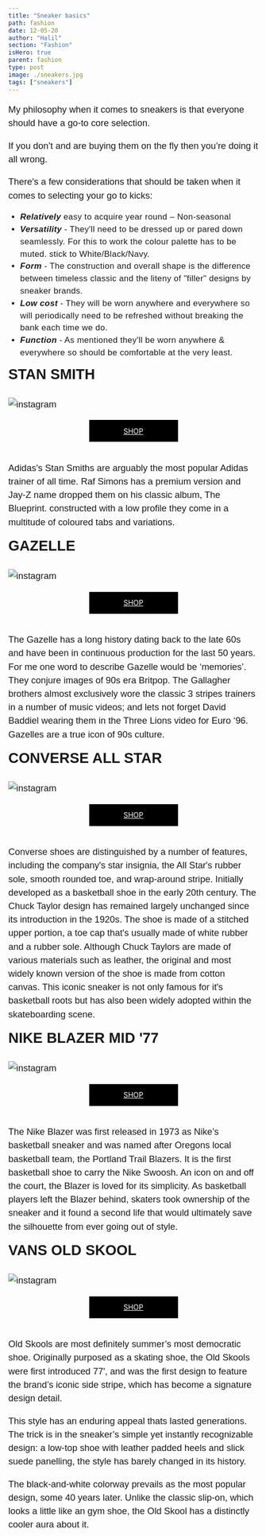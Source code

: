 ```yaml
---
title: "Sneaker basics"
path: fashion
date: 12-05-20
author: "Halil"
section: "Fashion"
isHero: true
parent: fashion
type: post
image: ./sneakers.jpg
tags: ["sneakers"]
---
```


<style>

@import url('https://fonts.googleapis.com/css2?family=Marck+Script&display=swap');
@import url('https://fonts.googleapis.com/css2?family=Lato:ital,wght@0,400;0,700;1,400;1,700&display=swap');
@import url('https://fonts.googleapis.com/css2?family=Changa&display=swap');

.container {
    display: flex;
}

.button {
    display: flex;
    justify-content: center;
    align-items: center;
    padding: 2px;
    color: white;
    margin: 0px auto 20px auto;
    width: 175px;
    height: 40px;
    background-color: black;
    text-transform: uppercase;
    font-size: 0.9rem;
}

div > .gatsby-resp-iframe-wrapper {
    width: 90%;
    padding-bottom: 155% !important;
    margin: 0 auto;
    border: 1px solid #ccc;
}

iframe {
    height: 100% !important;
}

p {
    font-size: 0.9rem;
    line-height: 1.85rem;
    font-family: 'Lato', sans-serif;
}

ul > li {
    font-size: 0.9rem;
    line-height: 1.45rem;
    letter-spacing: 0.025rem;
    font-family: 'Lato', sans-serif;
}

h4 {
    font-family: Arial, Helvetica, sans-serif;
    font-size: 1.4rem;
    letter-spacing: 0.005rem;
    color: #000000
    padding: 0;
    margin: 10px 0 30px 0;
}

@media (min-width: 768px) {

    div > .gatsby-resp-iframe-wrapper {
        width: 55%;
        padding-bottom: 90% !important;
        margin: 0 auto;
    }

    iframe {
        height: 100% !important;
    }

    p {

        font-size: 1.15rem;
        line-height: 1.7rem;
        font-family: 'Nunito', sans-serif;sans-serif;
    }

    ul > li {
        font-size: 1.05rem;
        line-height: 1.55rem;
        font-family: 'Nunito', sans-serif;sans-serif;
    }

    h4 {
        font-size: 1.8rem;
    }
}

@media (min-width: 1024px) {

    div > .gatsby-resp-iframe-wrapper {
        width: 55%;
        padding-bottom: 85% !important;
        margin: 0 auto;
    }

    iframe {
        height: 100% !important;
    }

    p {
        font-size: 1.15rem;
        line-height: 1.7rem;
        font-family: 'Nunito', sans-serif;sans-serif;
    }

    ul > li {
        font-size: 1.05rem;
        line-height: 1.55rem;
        font-family: 'Nunito', sans-serif;sans-serif;
    }

    h4 {
        font-size: 2rem;
    }
}

</style>

My philosophy when it comes to sneakers is that everyone should have a go-to core selection.

If you don’t and are buying them on the fly then you’re doing it all wrong.

There's a few considerations that should be taken when it comes to selecting your go to kicks:

<div class="custom"></div>

* _**Relatively**_ easy to acquire year round – Non-seasonal
* _**Versatility**_ - They'll need to be dressed up or pared down seamlessly. For this to work the colour palette has to be muted. stick to White/Black/Navy.
* _**Form**_ - The construction and overall shape is the difference between timeless classic and the liteny of "filler" designs by sneaker brands.   
* **_Low cost_** - They will be worn anywhere and everywhere so will periodically need to be refreshed without breaking the bank each time we do.
* **_Function_** - As mentioned they'll be worn anywhere & everywhere so should be comfortable at the very least.

#### STAN SMITH

![instagram](BGtylyArieE)

<div class="container"><a  class="button" href="https://amzn.to/2A4IKpe" target="_blank">Shop</a></div>

Adidas's Stan Smiths are arguably the most popular Adidas trainer of all time.
Raf Simons has a premium version and Jay-Z name dropped them on his classic album, The Blueprint.
constructed with a low profile they come in a multitude of coloured tabs and variations.

<!-- <div class="container">
<iframe style="width:120px;height:300px;" marginwidth="0" marginheight="0" scrolling="no" frameborder="0" src="//ws-eu.amazon-adsystem.com/widgets/q?ServiceVersion=20070822&OneJS=1&Operation=GetAdHtml&MarketPlace=GB&source=ac&ref=tf_til&ad_type=product_link&tracking_id=themavenist-21&marketplace=amazon&region=GB&placement=B00WXMPFZI&asins=B00WXMPFZI&linkId=c7630d4c45aaf2696e846d289c03d9b4&show_border=true&link_opens_in_new_window=true&price_color=333333&title_color=0066c0&bg_color=ffffff">
</iframe>
</div> -->

#### GAZELLE

![instagram](BGEpFFarie2)

<div class="container"><a  class="button" href="https://amzn.to/2ATO673" target="_blank">Shop</a></div>

The Gazelle has a long history dating back to the late 60s and have been in continuous production for the last 50 years.
For me one word to describe Gazelle would be ‘memories’. They conjure images of 90s era Britpop.
The Gallagher brothers almost exclusively wore the classic 3 stripes trainers in a number of music videos;
and lets not forget David Baddiel wearing them in the Three Lions video for Euro ‘96.
Gazelles are a true icon of 90s culture.

#### CONVERSE ALL STAR

![instagram](B2ZVoCEhvIw)

<div class="container"><a  class="button" href="https://amzn.to/2XeVt08" target="_blank">Shop</a></div>

Converse shoes are distinguished by a number of features, including the company's star insignia, the All Star's rubber sole, smooth rounded toe, and wrap-around stripe.
Initially developed as a basketball shoe in the early 20th century. The Chuck Taylor design has remained largely unchanged since its introduction in the 1920s. 
The shoe is made of a stitched upper portion, a toe cap that's usually made of white rubber and a rubber sole. 
Although Chuck Taylors are made of various materials such as leather, the original and most widely known version of the shoe is made from cotton canvas.
This iconic sneaker is not only famous for it's basketball roots but has also been widely adopted within the skateboarding scene.

#### NIKE BLAZER MID '77

![instagram](B_cl5Ouq7PI)

<div class="container"><a  class="button" href="https://amzn.to/2XmXLdN" target="_blank">Shop</a></div>

The Nike Blazer was first released in 1973 as Nike’s basketball sneaker and was named
after Oregons local basketball team, the Portland Trail Blazers.
It is the first basketball shoe to carry the Nike Swoosh.
An icon on and off the court, the Blazer is loved for its simplicity.
As basketball players left the Blazer behind, skaters took ownership of the sneaker and it found a second life that would ultimately save the silhouette from ever going out of style.

#### VANS OLD SKOOL

![instagram](BmyepFegWhl)

<div class="container"><a  class="button" href="https://amzn.to/3genSMK" target="_blank">Shop</a></div>

Old Skools are most definitely summer’s most democratic shoe.
Originally purposed as a skating shoe, the Old Skools were first introduced 77', and was the first design to feature the brand’s iconic side stripe, 
which has become a signature design detail.

This style has an enduring appeal thats lasted generations. The trick is in the sneaker’s simple yet instantly recognizable design: 
a low-top shoe with leather padded heels and slick suede panelling, the style has barely changed in its history.

The black-and-white colorway prevails as the most popular design, some 40 years later.
Unlike the classic slip-on, which looks a little like an gym shoe, the Old Skool has a distinctly cooler aura about it.
